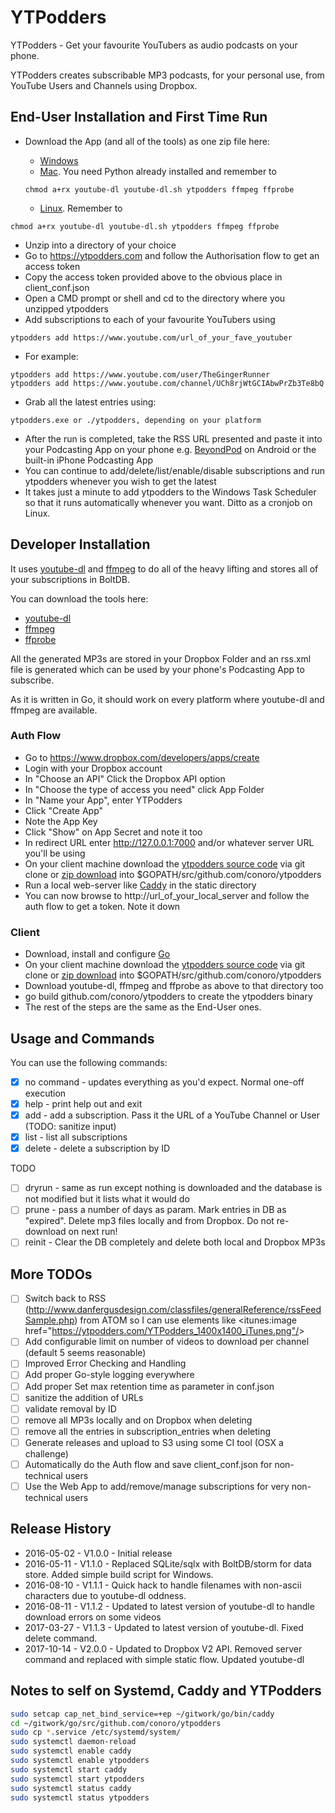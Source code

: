 # YTPodders
YTPodders - Get your favourite YouTubers as audio podcasts on your phone.

YTPodders creates subscribable MP3 podcasts, for your personal use, from YouTube Users and Channels using Dropbox.


## End-User Installation and First Time Run
* Download the App (and all of the tools) as one zip file here:
  * [Windows](http://ytpodders.s3.amazonaws.com/dist/zips/ytpodders_windows_v1.1.3.zip)
  * [Mac](http://ytpodders.s3.amazonaws.com/dist/zips/ytpodders_mac_v1.1.3.zip). You need Python already installed and remember to

  ```
  chmod a+rx youtube-dl youtube-dl.sh ytpodders ffmpeg ffprobe

  ```

  * [Linux](http://ytpodders.s3.amazonaws.com/dist/zips/ytpodders_linux_v1.1.3.zip). Remember to

```
chmod a+rx youtube-dl youtube-dl.sh ytpodders ffmpeg ffprobe

```

* Unzip into a directory of your choice
* Go to https://ytpodders.com and follow the Authorisation flow to get an access token
* Copy the access token provided above to the obvious place in client_conf.json
* Open a CMD prompt or shell and cd to the directory where you unzipped ytpodders
* Add subscriptions to each of your favourite YouTubers using

```
ytpodders add https://www.youtube.com/url_of_your_fave_youtuber
```
* For example:

```
ytpodders add https://www.youtube.com/user/TheGingerRunner
ytpodders add https://www.youtube.com/channel/UCh8rjWtGCIAbwPrZb3Te8bQ
```

* Grab all the latest entries using:

```
ytpodders.exe or ./ytpodders, depending on your platform
```

* After the run is completed, take the RSS URL presented and paste it into your Podcasting App on your phone e.g. [BeyondPod](http://www.beyondpod.mobi/android/index.htm) on Android or the built-in iPhone Podcasting App
* You can continue to add/delete/list/enable/disable subscriptions and run ytpodders whenever you wish to get the latest
* It takes just a minute to add ytpodders to the Windows Task Scheduler so that it runs automatically whenever you want. Ditto as a cronjob on Linux.

## Developer Installation
It uses [youtube-dl](https://rg3.github.io/youtube-dl/) and [ffmpeg](https://www.ffmpeg.org/) to do all of the heavy lifting and stores all of your subscriptions in BoltDB.

You can download the tools here:

* [youtube-dl](https://rg3.github.io/youtube-dl/)
* [ffmpeg](https://www.ffmpeg.org/download.html)
* [ffprobe](https://www.ffmpeg.org/download.html)

All the generated MP3s are stored in your Dropbox Folder and an rss.xml file is generated which can be used by your phone's Podcasting App to subscribe.

As it is written in Go, it should work on every platform where youtube-dl and ffmpeg are available.

### Auth Flow
* Go to https://www.dropbox.com/developers/apps/create
* Login with your Dropbox account
* In "Choose an API" Click the Dropbox API option
* In "Choose the type of access you need" click App Folder
* In "Name your App", enter YTPodders
* Click "Create App"
* Note the App Key
* Click "Show" on App Secret and note it too
* In redirect URL enter http://127.0.0.1:7000 and/or whatever server URL you'll be using
* On your client machine download the [ytpodders source code](https://github.com/conoro/ytpodders) via git clone or [zip download](https://github.com/conoro/ytpodders/archive/master.zip) into $GOPATH/src/github.com/conoro/ytpodders
* Run a local web-server like [Caddy](https://caddyserver.com/) in the static directory
* You can now browse to http://url_of_your_local_server and follow the auth flow to get a token. Note it down

### Client
* Download, install and configure [Go](http://www.golang.org/)
* On your client machine download the [ytpodders source code](https://github.com/conoro/ytpodders) via git clone or [zip download](https://github.com/conoro/ytpodders/archive/master.zip) into $GOPATH/src/github.com/conoro/ytpodders
* Download youtube-dl, ffmpeg and ffprobe as above to that directory too
* go build github.com/conoro/ytpodders to create the ytpodders binary
* The rest of the steps are the same as the End-User ones.


## Usage and Commands
You can use the following commands:
- [x] no command - updates everything as you'd expect. Normal one-off execution
- [x] help - print help out and exit
- [x] add - add a subscription. Pass it the URL of a YouTube Channel or User (TODO: sanitize input)
- [x] list - list all subscriptions
- [x] delete - delete a subscription by ID

TODO
- [ ] dryrun - same as run except nothing is downloaded and the database is not modified but it lists what it would do
- [ ] prune - pass a number of days as param. Mark entries in DB as "expired". Delete mp3 files locally and from Dropbox. Do not re-download on next run!
- [ ] reinit - Clear the DB completely and delete both local and Dropbox MP3s

## More TODOs
- [ ] Switch back to RSS (http://www.danfergusdesign.com/classfiles/generalReference/rssFeedSample.php) from ATOM so I can use elements like &lt;itunes:image href="https://ytpodders.com/YTPodders_1400x1400_iTunes.png"/&gt;
- [ ] Add configurable limit on number of videos to download per channel (default 5 seems reasonable)
- [ ] Improved Error Checking and Handling
- [ ] Add proper Go-style logging everywhere
- [ ] Add proper Set max retention time as parameter in conf.json
- [ ] sanitize the addition of URLs
- [ ] validate removal by ID
- [ ] remove all MP3s locally and on Dropbox when deleting
- [ ] remove all the entries in subscription_entries when deleting
- [ ] Generate releases and upload to S3 using some CI tool (OSX a challenge)
- [ ] Automatically do the Auth flow and save client_conf.json for non-technical users
- [ ] Use the Web App to add/remove/manage subscriptions for very non-technical users

## Release History
* 2016-05-02 - V1.0.0 - Initial release
* 2016-05-11 - V1.1.0 - Replaced SQLite/sqlx with BoltDB/storm for data store. Added simple build script for Windows.
* 2016-08-10 - V1.1.1 - Quick hack to handle filenames with non-ascii characters due to youtube-dl oddness.
* 2016-08-11 - V1.1.2 - Updated to latest version of youtube-dl to handle download errors on some videos
* 2017-03-27 - V1.1.3 - Updated to latest version of youtube-dl. Fixed delete command.
* 2017-10-14 - V2.0.0 - Updated to Dropbox V2 API. Removed server command and replaced with simple static flow. Updated youtube-dl


## Notes to self on Systemd, Caddy and YTPodders

```bash
sudo setcap cap_net_bind_service=+ep ~/gitwork/go/bin/caddy
cd ~/gitwork/go/src/github.com/conoro/ytpodders
sudo cp *.service /etc/systemd/system/
sudo systemctl daemon-reload
sudo systemctl enable caddy
sudo systemctl enable ytpodders
sudo systemctl start caddy
sudo systemctl start ytpodders
sudo systemctl status caddy
sudo systemctl status ytpodders
```
